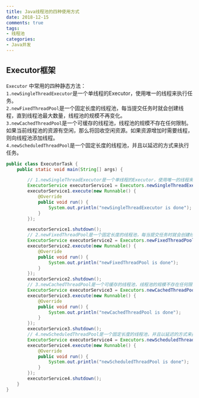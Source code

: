 ```yaml
---
title: Java线程池的四种使用方式
date: 2018-12-15
comments: true 
tags:
- 线程池
categories:  
- Java并发  
---
```

## Executor框架

`Executor` 中常用的四种静态方法：   
        `1.newSingleThreadExecutor`是一个单线程的Executor，使用唯一的线程来执行任务。   
        `2.newFixedThreadPool`是一个固定长度的线程池，每当提交任务时就会创建线程，直到线程池最大数量，线程池的规模不再变化。   
        `3.newCachedThreadPool`是一个可缓存的线程池，线程池的规模不存在任何限制。 如果当前线程池的资源有空闲，那么将回收空闲资源。如果资源增加时需要线程，则向线程池添加线程。   
        `4.newScheduledThreadPool`是一个固定长度的线程池，并且以延迟的方式来执行任务。   

```java
public class ExecutorTask {
    public static void main(String[] args) {

        // 1.newSingleThreadExecutor是一个单线程的Executor，使用唯一的线程来执行任务。
        ExecutorService executorService1 = Executors.newSingleThreadExecutor();
        executorService1.execute(new Runnable() {
            @Override
            public void run() {
                System.out.println("newSingleThreadExecutor is done");
            }
        });

        executorService1.shutdown();
        // 2.newFixedThreadPool是一个固定长度的线程池，每当提交任务时就会创建线程，直到线程池最大数量，线程池的规模不再变化。
        ExecutorService executorService2 = Executors.newFixedThreadPool(10);
        executorService2.execute(new Runnable() {
            @Override
            public void run() {
                System.out.println("newFixedThreadPool is done");
            }
        });
        executorService2.shutdown();
        // 3.newCachedThreadPool是一个可缓存的线程池，线程池的规模不存在任何限制。 如果当前线程池的资源有空闲，那么将回收空闲资源。如果资源增加时需要线程，则向线程池添加线程。
        ExecutorService executorService3 = Executors.newCachedThreadPool();
        executorService3.execute(new Runnable() {
            @Override
            public void run() {
                System.out.println("newCachedThreadPool is done");
            }
        });
        executorService3.shutdown();
        // 4.newScheduledThreadPool是一个固定长度的线程池，并且以延迟的方式来执行任务。
        ExecutorService executorService4 = Executors.newScheduledThreadPool(10);
        executorService4.execute(new Runnable() {
            @Override
            public void run() {
                System.out.println("newScheduledThreadPool is done");
            }
        });
        executorService4.shutdown();
    }
}

```